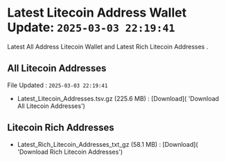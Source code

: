# Latest Litecoin Address Wallet Update: `2025-03-03 22:19:41`

Latest All Address Litecoin Wallet and Latest Rich Litecoin Addresses .

## All Litecoin Addresses

File Updated : `2025-03-03 22:19:41`

- Latest_Litecoin_Addresses.tsv.gz (225.6 MB) : [Download]( 'Download All Litecoin Addresses')

## Litecoin Rich Addresses

- Latest_Rich_Litecoin_Addresses_txt_gz (58.1 MB) : [Download]( 'Download Rich Litecoin Addresses')
